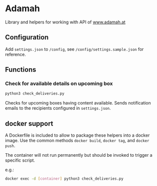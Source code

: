 # Adamah #
Library and helpers for working with API of www.adamah.at

## Configuration ##
Add `settings.json` to `/config`, see `/config/settings.sample.json` for reference.

## Functions ##
### Check for available details on upcoming box ###
```bash
python3 check_deliveries.py
```
Checks for upcoming boxes having content available. Sends notification emails to the recipients configured in `settings.json`.

## docker support ##
A Dockerfile is included to allow to package these helpers into a docker image. Use the common methods `docker build`, `docker tag`, and `docker push`.

The container will not run permanently but should be invoked to trigger a specific script.

e.g.:
```bash
docker exec -d [container] python3 check_deliveries.py
```